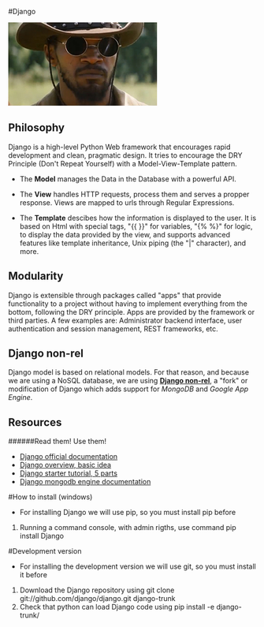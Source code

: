 #Django

![Django](./img/django.jpg)

## Philosophy
Django is a high-level Python Web framework that encourages rapid development and clean, pragmatic design. It tries to encourage the DRY Principle (Don't Repeat Yourself) with a Model-View-Template pattern.

- The **Model** manages the Data in the Database with a powerful API.

- The **View** handles HTTP requests, process them and serves a propper response. Views are mapped to urls through Regular Expressions.

- The **Template** descibes how the information is displayed to the user. It is based on Html with special tags, "{{ }}" for variables, "{% %}" for logic, to display the data provided by the view, and supports advanced features like template inheritance, Unix piping (the "|" character), and more.

## Modularity
Django is extensible through packages called "apps" that provide functionality to a project without having to implement everything from the bottom, following the DRY principle. Apps are provided by the framework or third parties. A few examples are: Administrator backend interface, user authentication and session management, REST frameworks, etc.

## Django non-rel
Django model is based on relational models. For that reason, and because we are using a NoSQL database, we are using **[Django non-rel](http://django-nonrel.org/)**, a "fork" or modification of Django which adds support for _MongoDB_ and _Google App Engine_.

## Resources
######Read them! Use them!
- [Django official documentation](https://docs.djangoproject.com/en/1.5/)
- [Django overview, basic idea](https://docs.djangoproject.com/en/1.5/intro/overview/)
- [Django starter tutorial, 5 parts](https://docs.djangoproject.com/en/1.5/intro/tutorial01/)
- [Django mongodb engine documentation](http://django-mongodb-engine.readthedocs.org/en/latest/)

#How to install (windows)
* For installing Django we will use pip, so you must install pip before
1) Running a command console, with admin rigths, use command pip install Django

#Development version
* For installing the development version we will use git, so you must install it before
1) Download the Django repository using git clone git://github.com/django/django.git django-trunk
2) Check that python can load Django code using pip install -e django-trunk/
